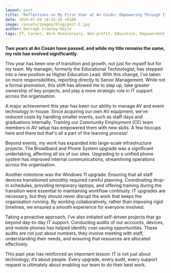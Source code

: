 ```yaml
---
layout: post
title: "Reflections on My First Year at An Cosán: Empowering Through IT"
date: 2024-07-04 18:35:16 +0100
image: /assets/images/blog/post-2.jpg
author: Darragh Crawley-Doyle
tags: IT, Career, Work Anniversary, Non-profit, Education, Empowerment
---
```


**Two years at An Cosán have passed, and while my title remains the same, my role has evolved significantly.**

This year has been one of transition and growth, not just for myself but for my team. My manager, formerly the Educational Technologist, has stepped into a new position as Higher Education Lead. With this change, I’ve taken on more responsibilities, reporting directly to Senior Management. While not a formal promotion, this shift has allowed me to step up, take greater ownership of key projects, and play a more strategic role in IT support across the organisation.

A major achievement this year has been our ability to manage AV and event technology in-house. Since acquiring our own AV equipment, we’ve reduced costs by handling smaller events, such as staff days and graduations internally. Training our Community Employment (CE) team members in AV setup has empowered them with new skills. A few hiccups here and there but that's all a part of the learning process!

Beyond events, my work has expanded into large-scale infrastructure projects. The Broadband and Phone System upgrade was a significant undertaking, affecting all six of our sites. Upgrading to a unified phone system has improved internal communications, streamlining operations across the organisation.

Another milestone was the Windows 11 upgrade. Ensuring that all staff devices transitioned smoothly required careful planning. Coordinating drop-in schedules, providing temporary laptops, and offering training during the transition were essential to maintaining workflow continuity. IT upgrades are necessary, but they should never disrupt the work that keeps the organisation running. By working collaboratively, rather than imposing rigid timelines, we ensured a smooth experience for everyone involved.

Taking a proactive approach, I’ve also initiated self-driven projects that go beyond day-to-day IT support. Conducting audits of our accounts, devices, and mobile phones has helped identify cost-saving opportunities. These audits are not just about numbers, they involve meeting with staff, understanding their needs, and ensuring that resources are allocated effectively.

This past year has reinforced an important lesson: IT is not just about technology; it’s about people. Every upgrade, every audit, every support request is ultimately about enabling our team to do their best work.